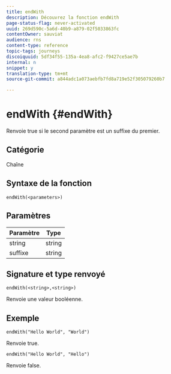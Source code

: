 ```yaml
---
title: endWith
description: Découvrez la fonction endWith
page-status-flag: never-activated
uuid: 269d590c-5a6d-40b9-a879-02f5033863fc
contentOwner: sauviat
audience: rns
content-type: reference
topic-tags: journeys
discoiquuid: 5df34f55-135a-4ea8-afc2-f9427ce5ae7b
internal: n
snippet: y
translation-type: tm+mt
source-git-commit: a844adc1a073aebfb7fd8a719e52f305079260b7

---
```



# endWith {#endWith}

Renvoie true si le second paramètre est un suffixe du premier.

## Catégorie

Chaîne

## Syntaxe de la fonction

`endWith(<parameters>)`

## Paramètres

| Paramètre | Type |
|-----------|------------------|
| string | string |
| suffixe | string |

## Signature et type renvoyé

`endWith(<string>,<string>)`

Renvoie une valeur booléenne.

## Exemple 

`endWith("Hello World", "World")`

Renvoie true.

`endWith("Hello World", "Hello")`

Renvoie false.
